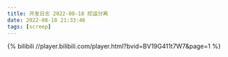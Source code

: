 ```yaml
---
title: 开发日志 2022-08-18 挖运分离
date: 2022-08-18 21:33:46
tags: [screep]
---
```


{% bilibili //player.bilibili.com/player.html?bvid=BV19G411t7W7&page=1 %}